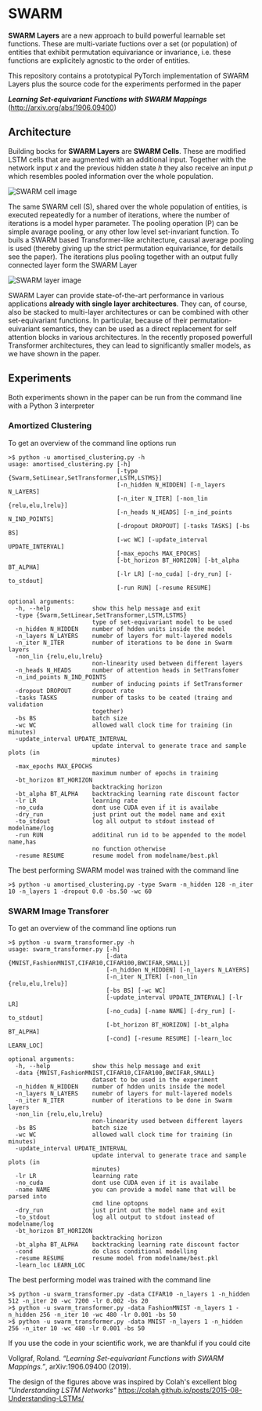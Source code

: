SWARM
=====

**SWARM Layers** are a new approach to build powerful learnable set functions. These are multi-variate fuctions over a set (or population) of entities that exhibit permutation equivariance or invariance, i.e. these functions are explicitely agnostic to the order of entities.

This repository contains a prototypical PyTorch implementation of SWARM Layers plus the source code for the experiments performed in the paper

***Learning Set-equivariant Functions with SWARM Mappings*** (<http://arxiv.org/abs/1906.09400>)


## Architecture
Building bocks for **SWARM Layers** are **SWARM Cells**. These are modified LSTM cells that are augmented with an additional input. Together with the network input *x* and the previous hidden state *h* they also receive an input *p* which resembles pooled information over the whole population. 

![SWARM cell image](https://github.com/zalandoresearch/SWARM/raw/master/swarm_cell.png "SWARM cell")

The same SWARM cell (S), shared over the whole population of entities, is executed repeatedly for a number of iterations, where the number of iterations is a model hyper parameter. The pooling operation (P) can be simple avarage pooling, or any other low level set-invariant function. To buils a SWARM based Transformer-like architecture, causal average pooling is used (thereby giving up the strict permutation equivariance, for details see the paper). The iterations plus pooling together with an output fully connected layer form the SWARM Layer

![SWARM layer image](https://github.com/zalandoresearch/SWARM/raw/master/swarm.png "SWARM layer")

SWARM Layer can provide state-of-the-art performance in various applications **already with single layer architectures**. They can, of course, also be stacked to multi-layer architectures or can be combined with other set-equivariant functions. In particular, because of their permutation-euivariant semantics, they can be used as a direct replacement for self attention blocks in various architectures. In the recently proposed powerfull Transformer architectures, they can lead to significantly smaller models, as we have shown in the paper.

## Experiments

Both experiments shown in the paper can be run from the command line with a Python 3 interpreter

### Amortized Clustering

To get an overview of the command line options run 

```
>$ python -u amortised_clustering.py -h
usage: amortised_clustering.py [-h]
                               [-type {Swarm,SetLinear,SetTransformer,LSTM,LSTMS}]
                               [-n_hidden N_HIDDEN] [-n_layers N_LAYERS]
                               [-n_iter N_ITER] [-non_lin {relu,elu,lrelu}]
                               [-n_heads N_HEADS] [-n_ind_points N_IND_POINTS]
                               [-dropout DROPOUT] [-tasks TASKS] [-bs BS]
                               [-wc WC] [-update_interval UPDATE_INTERVAL]
                               [-max_epochs MAX_EPOCHS]
                               [-bt_horizon BT_HORIZON] [-bt_alpha BT_ALPHA]
                               [-lr LR] [-no_cuda] [-dry_run] [-to_stdout]
                               [-run RUN] [-resume RESUME]

optional arguments:
  -h, --help            show this help message and exit
  -type {Swarm,SetLinear,SetTransformer,LSTM,LSTMS}
                        type of set-equivariant model to be used
  -n_hidden N_HIDDEN    number of hdden units inside the model
  -n_layers N_LAYERS    numebr of layers for mult-layered models
  -n_iter N_ITER        number of iterations to be done in Swarm layers
  -non_lin {relu,elu,lrelu}
                        non-linearity used between different layers
  -n_heads N_HEADS      number of attention heads in SetTransfomer
  -n_ind_points N_IND_POINTS
                        number of inducing points if SetTransformer
  -dropout DROPOUT      dropout rate
  -tasks TASKS          number of tasks to be ceated (traing and validation
                        together)
  -bs BS                batch size
  -wc WC                allowed wall clock time for training (in minutes)
  -update_interval UPDATE_INTERVAL
                        update interval to generate trace and sample plots (in
                        minutes)
  -max_epochs MAX_EPOCHS
                        maximum number of epochs in training
  -bt_horizon BT_HORIZON
                        backtracking horizon
  -bt_alpha BT_ALPHA    backtracking learning rate discount factor
  -lr LR                learning rate
  -no_cuda              dont use CUDA even if it is availabe
  -dry_run              just print out the model name and exit
  -to_stdout            log all output to stdout instead of modelname/log
  -run RUN              additinal run id to be appended to the model name,has
                        no function otherwise
  -resume RESUME        resume model from modelname/best.pkl
```

The best performing SWARM model was trained with the command line 

```
>$ python -u amortised_clustering.py -type Swarm -n_hidden 128 -n_iter 10 -n_layers 1 -dropout 0.0 -bs.50 -wc 60
```

### SWARM Image Transforer

To get an overview of the command line options run 

```
>$ python -u swarm_transformer.py -h
usage: swarm_transformer.py [-h]
                            [-data {MNIST,FashionMNIST,CIFAR10,CIFAR100,BWCIFAR,SMALL}]
                            [-n_hidden N_HIDDEN] [-n_layers N_LAYERS]
                            [-n_iter N_ITER] [-non_lin {relu,elu,lrelu}]
                            [-bs BS] [-wc WC]
                            [-update_interval UPDATE_INTERVAL] [-lr LR]
                            [-no_cuda] [-name NAME] [-dry_run] [-to_stdout]
                            [-bt_horizon BT_HORIZON] [-bt_alpha BT_ALPHA]
                            [-cond] [-resume RESUME] [-learn_loc LEARN_LOC]

optional arguments:
  -h, --help            show this help message and exit
  -data {MNIST,FashionMNIST,CIFAR10,CIFAR100,BWCIFAR,SMALL}
                        dataset to be used in the experiment
  -n_hidden N_HIDDEN    number of hdden units inside the model
  -n_layers N_LAYERS    numebr of layers for mult-layered models
  -n_iter N_ITER        number of iterations to be done in Swarm layers
  -non_lin {relu,elu,lrelu}
                        non-linearity used between different layers
  -bs BS                batch size
  -wc WC                allowed wall clock time for training (in minutes)
  -update_interval UPDATE_INTERVAL
                        update interval to generate trace and sample plots (in
                        minutes)
  -lr LR                learning rate
  -no_cuda              dont use CUDA even if it is availabe
  -name NAME            you can provide a model name that will be parsed into
                        cmd line optopns
  -dry_run              just print out the model name and exit
  -to_stdout            log all output to stdout instead of modelname/log
  -bt_horizon BT_HORIZON
                        backtracking horizon
  -bt_alpha BT_ALPHA    backtracking learning rate discount factor
  -cond                 do class conditional modelling
  -resume RESUME        resume model from modelname/best.pkl
  -learn_loc LEARN_LOC
```

The best performing model was trained with the command line 

```
>$ python -u swarm_transformer.py -data CIFAR10 -n_layers 1 -n_hidden 512 -n_iter 20 -wc 7200 -lr 0.002 -bs 20
>$ python -u swarm_transformer.py -data FashionMNIST -n_layers 1 -n_hidden 256 -n_iter 10 -wc 480 -lr 0.001 -bs 50
>$ python -u swarm_transformer.py -data MNIST -n_layers 1 -n_hidden 256 -n_iter 10 -wc 480 -lr 0.001 -bs 50
```



If you use the code in your scientific work, we are thankful if you could cite 

Vollgraf, Roland. *“Learning Set-equivariant Functions with SWARM Mappings.”*, arXiv:1906.09400 (2019).

The design of the figures above was inspired by Colah's excellent blog *"Understanding LSTM Networks"* <https://colah.github.io/posts/2015-08-Understanding-LSTMs/>


